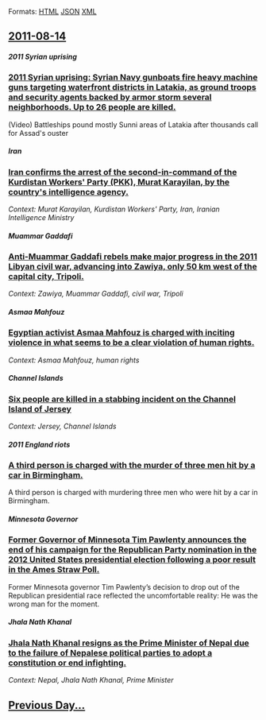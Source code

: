 
Formats: [HTML](2011/08/14/index.html)  [JSON](2011/08/14/index.json)  [XML](2011/08/14/index.xml)  

## [2011-08-14](/news/2011/08/14/index.md)

##### 2011 Syrian uprising
### [2011 Syrian uprising: Syrian Navy gunboats fire heavy machine guns targeting waterfront districts in Latakia, as ground troops and security agents backed by armor storm several neighborhoods. Up to 26 people are killed. ](/news/2011/08/14/2011-syrian-uprising-syrian-navy-gunboats-fire-heavy-machine-guns-targeting-waterfront-districts-in-latakia-as-ground-troops-and-security.md)
(Video) Battleships pound mostly Sunni areas of Latakia after thousands call for Assad&#39;s ouster

##### Iran
### [Iran confirms the arrest of the second-in-command of the Kurdistan Workers' Party (PKK), Murat Karayilan, by the country's intelligence agency. ](/news/2011/08/14/iran-confirms-the-arrest-of-the-second-in-command-of-the-kurdistan-workers-party-pkk-murat-karaya-lan-by-the-country-s-intelligence-age.md)
_Context: Murat Karayilan, Kurdistan Workers' Party, Iran, Iranian Intelligence Ministry_

##### Muammar Gaddafi
### [Anti-Muammar Gaddafi rebels make major progress in the 2011 Libyan civil war, advancing into Zawiya, only 50 km west of the capital city, Tripoli. ](/news/2011/08/14/anti-muammar-gaddafi-rebels-make-major-progress-in-the-2011-libyan-civil-war-advancing-into-zawiya-only-50-km-west-of-the-capital-city-tr.md)
_Context: Zawiya, Muammar Gaddafi, civil war, Tripoli_

##### Asmaa Mahfouz
### [Egyptian activist Asmaa Mahfouz is charged with inciting violence in what seems to be a clear violation of human rights. ](/news/2011/08/14/egyptian-activist-asmaa-mahfouz-is-charged-with-inciting-violence-in-what-seems-to-be-a-clear-violation-of-human-rights.md)
_Context: Asmaa Mahfouz, human rights_

##### Channel Islands
### [Six people are killed in a stabbing incident on the Channel Island of Jersey ](/news/2011/08/14/six-people-are-killed-in-a-stabbing-incident-on-the-channel-island-of-jersey.md)
_Context: Jersey, Channel Islands_

##### 2011 England riots
### [A third person is charged with the murder of three men hit by a car in Birmingham. ](/news/2011/08/14/a-third-person-is-charged-with-the-murder-of-three-men-hit-by-a-car-in-birmingham.md)
A third person is charged with murdering three men who were hit by a car in Birmingham.

##### Minnesota Governor
### [Former Governor of Minnesota Tim Pawlenty announces the end of his campaign for the Republican Party nomination in the 2012 United States presidential election following a poor result in the Ames Straw Poll. ](/news/2011/08/14/former-governor-of-minnesota-tim-pawlenty-announces-the-end-of-his-campaign-for-the-republican-party-nomination-in-the-2012-united-states-pr.md)
Former Minnesota governor Tim Pawlenty&rsquo;s decision to drop out of the Republican presidential race reflected the uncomfortable reality: He was the wrong man for the moment.

##### Jhala Nath Khanal
### [Jhala Nath Khanal resigns as the Prime Minister of Nepal due to the failure of Nepalese political parties to adopt a constitution or end infighting. ](/news/2011/08/14/jhala-nath-khanal-resigns-as-the-prime-minister-of-nepal-due-to-the-failure-of-nepalese-political-parties-to-adopt-a-constitution-or-end-inf.md)
_Context: Nepal, Jhala Nath Khanal, Prime Minister_

## [Previous Day...](/news/2011/08/13/index.md)

